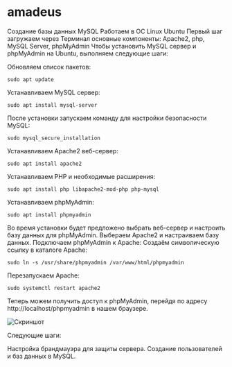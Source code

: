 # amadeus
Создание базы данных MySQL
Работаем в ОС Linux Ubuntu
Первый шаг загружаем через Терминал основные компоненты: Apache2, php, MySQL Server, phpMyAdmin
Чтобы установить MySQL сервер и phpMyAdmin на Ubuntu, выполняем следующие шаги:

Обновляем список пакетов:

```sudo apt update```

Устанавливаем MySQL сервер:

```sudo apt install mysql-server```

После установки запускаем команду для настройки безопасности MySQL:

```sudo mysql_secure_installation```

Устанавливаем Apache2 веб-сервер:

```sudo apt install apache2```

Устанавливаем PHP и необходимые расширения:

```sudo apt install php libapache2-mod-php php-mysql```

Устанавливаем phpMyAdmin:

```sudo apt install phpmyadmin```

Во время установки будет предложено выбрать веб-сервер и настроить базу данных для phpMyAdmin. Выбераем Apache2 и настраиваем базу данных.
Подключаем phpMyAdmin к Apache:
Создаём символическую ссылку в каталоге Apache:

```sudo ln -s /usr/share/phpmyadmin /var/www/html/phpmyadmin```

Перезапускаем Apache:

```sudo systemctl restart apache2```

Теперь можем получить доступ к phpMyAdmin, перейдя по адресу http://localhost/phpmyadmin в нашем браузере.

![Скриншот](https://github.com/Haim3710/amadeus/blob/main/%D0%91%D0%B0%D0%B7%D0%B0%20%D0%94%D0%B0%D0%BD%D0%BD%D1%8B%D1%85%20Amadeus.jpg)


Следующие шаги:

Настройка брандмауэра для защиты сервера.
Создание пользователей и баз данных в MySQL.
